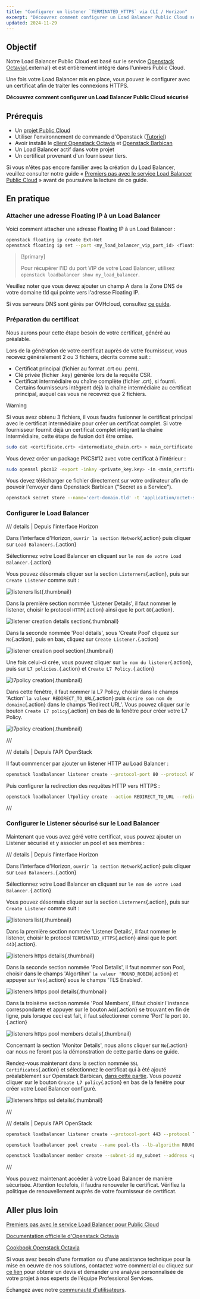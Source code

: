 ```yaml
---
title: "Configurer un listener `TERMINATED_HTTPS` via CLI / Horizon"
excerpt: "Découvrez comment configurer un Load Balancer Public Cloud sécurisé avec un certificat provenant d'un fournisseur tiers."
updated: 2024-11-29
---
```


<style>
details>summary {
    color:rgb(33, 153, 232) !important;
    cursor: pointer;
}
details>summary::before {
    content:'\25B6';
    padding-right:1ch;
}
details[open]>summary::before {
    content:'\25BC';
}
</style>

## Objectif

Notre Load Balancer Public Cloud est basé sur le service [Openstack Octavia](https://wiki.openstack.org/wiki/Octavia){.external} et est entièrement intégré dans l'univers Public Cloud.

Une fois votre Load Balancer mis en place, vous pouvez le configurer avec un certificat afin de traiter les connexions HTTPS.

**Découvrez comment configurer un Load Balancer Public Cloud sécurisé**

## Prérequis

- Un [projet Public Cloud](https://www.ovhcloud.com/fr/public-cloud/)
- Utiliser l'environnement de commande d'Openstack ([Tutoriel](/pages/public_cloud/compute/prepare_the_environment_for_using_the_openstack_api))
- Avoir installé le [client Openstack Octavia](https://docs.openstack.org/python-octaviaclient/latest/install/index.html) et [Openstack Barbican](https://docs.openstack.org/python-barbicanclient/latest/install/index.html)
- Un Load Balancer actif dans votre projet
- Un certificat provenant d'un fournisseur tiers.

Si vous n'êtes pas encore familier avec la création du Load Balancer, veuillez consulter notre guide « [Premiers pas avec le service Load Balancer Public Cloud](/pages/public_cloud/public_cloud_network_services/getting-started-01-create-lb-service) » avant de poursuivre la lecture de ce guide.

## En pratique

### Attacher une adresse Floating IP à un Load Balancer

Voici comment attacher une adresse Floating IP à un Load Balancer :

```bash
openstack floating ip create Ext-Net
openstack floating ip set --port <my_load_balancer_vip_port_id> <floating_ip>
```

> [!primary]
>
> Pour récupérer l'ID du port VIP de votre Load Balancer, utilisez `openstack loadbalancer show my_load_balancer`.

Veuillez noter que vous devez ajouter un champ A dans la Zone DNS de votre domaine tld qui pointe vers l'adresse Floating IP. 

Si vos serveurs DNS sont gérés par OVHcloud, consultez [ce guide](/pages/web_cloud/domains/dns_zone_edit).

### Préparation du certificat <a name="preparingcertificate"></a>

Nous aurons pour cette étape besoin de votre certificat, généré au préalable. 

Lors de la génération de votre certificat auprès de votre fournisseur, vous recevez généralement 2 ou 3 fichiers, décrits comme suit :
- Certificat principal (fichier au format .crt ou .pem).
- Clé privée (fichier .key) générée lors de la requête CSR.
- Certificat intermédiaire ou chaîne complète (fichier .crt), si fourni. Certains fournisseurs intègrent déjà la chaîne intermédiaire au certificat principal, auquel cas vous ne recevrez que 2 fichiers.

> [!warning]
>
> Si vous avez obtenu 3 fichiers, il vous faudra fusionner le certificat principal avec le certificat intermédiaire pour créer un certificat complet. Si votre fournisseur fournit déjà un certificat complet intégrant la chaîne intermédiaire, cette étape de fusion doit être omise.
>

```bash
sudo cat <certificate.crt> <intermediate_chain.crt> > main_certificate.pem
```

Vous devez créer un package PKCS#12 avec votre certificat à l'intérieur :

```bash
sudo openssl pkcs12 -export -inkey <private_key.key> -in <main_certificate.pem> -out domain.tld.p12
```

Vous devez télécharger ce fichier directement sur votre ordinateur afin de pouvoir l'envoyer dans Openstack Barbican ("Secret as a Service").

```bash
openstack secret store --name='cert-domain.tld' -t 'application/octet-stream' -e 'base64' --payload="$(base64 < domain.tld.p12)"
```

### Configurer le Load Balancer

/// details | Depuis l'interface Horizon

Dans l'interface d'Horizon, `ouvrir la section Network`{.action} puis cliquer sur `Load Balancers.`{.action}

Sélectionnez votre Load Balancer en cliquant sur `le nom de votre Load Balancer.`{.action}

Vous pouvez désormais cliquer sur la section `Listerners`{.action}, puis sur `Create Listener` comme suit : 

![listeners list](images/loadbalancerlistenerslist.png){.thumbnail}

Dans la première section nommée 'Listener Details', il faut nommer le listener, choisir le protocol `HTTP`{.action} ainsi que le port `80`{.action}.

![listener creation details section](images/listenerhttpcreation1.png){.thumbnail}

Dans la seconde nommée 'Pool détails', sous 'Create Pool' cliquez sur `No`{.action}, puis en bas, cliquez sur `Create Listener.`{.action}

![listener creation pool section](images/listenerhttpcreation2.png){.thumbnail}

Une fois celui-ci crée, vous pouvez cliquer sur `le nom du listener`{.action}, puis sur `L7 policies.`{.action} et `Create L7 Policy.`{.action}

![l7policy creation](images/listenerpolicieslist.png){.thumbnail}

Dans cette fenêtre, il faut nommer la L7 Policy, choisir dans le champs 'Action' `la valeur REDIRECT_TO_URL`{.action} puis `écrire son nom de domaine`{.action} dans le champs 'Redirect URL'. Vous pouvez cliquer sur le bouton `Create L7 policy`{.action} en bas de la fenêtre pour créer votre L7 Policy.

![l7policy creation](images/l7policycreation.png){.thumbnail}

///

/// details | Depuis l'API OpenStack

Il faut commencer par ajouter un listener HTTP au Load Balancer :

```bash
openstack loadbalancer listener create --protocol-port 80 --protocol HTTP --name http-listener my_load_balancer
```

Puis configurer la redirection des requêtes HTTP vers HTTPS :

```bash
openstack loadbalancer l7policy create --action REDIRECT_TO_URL --redirect-url https://<your-domain-or-ip> --name redirect-to-https http-listener
```

///

### Configurer le Listener sécurisé sur le Load Balancer

Maintenant que vous avez géré votre certificat, vous pouvez ajouter un Listener sécurisé et y associer un pool et ses membres :

/// details | Depuis l'interface Horizon

Dans l'interface d'Horizon, `ouvrir la section Network`{.action} puis cliquer sur `Load Balancers.`{.action}

Sélectionnez votre Load Balancer en cliquant sur `le nom de votre Load Balancer.`{.action}

Vous pouvez désormais cliquer sur la section `Listerners`{.action}, puis sur `Create Listener` comme suit : 

![listeners list](images/loadbalancerlistenerslist.png){.thumbnail}

Dans la première section nommée 'Listener Details', il faut nommer le listener, choisir le protocol `TERMINATED_HTTPS`{.action} ainsi que le port `443`{.action}.

![listeners https details](images/listenerhttpscreation1.png){.thumbnail}

Dans la seconde section nommée 'Pool Details', il faut nommer son Pool, choisir dans le champs 'Algortihm' `la valeur 'ROUND_ROBIN`{.action} et appuyer sur `Yes`{.action} sous le champs 'TLS Enabled'.

![listeners https pool details](images/listenerhttpscreation2.png){.thumbnail}

Dans la troisème section nommée 'Pool Members', il faut choisir l'instance correspondante et appuyer sur le bouton `Add`{.action} se trouvant en fin de ligne, puis lorsque ceci est fait, il faut sélectionner comme 'Port' le port `80.`{.action}

![listeners https pool members details](images/listenerhttpscreation3.png){.thumbnail}

Concernant la section 'Monitor Details', nous allons cliquer sur `No`{.action} car nous ne feront pas la démonstration de cette partie dans ce guide.

Rendez-vous maintenant dans la section nommée `SSL Certificates`{.action} et sélectionnez le certificat qui à été ajouté préalablement sur Openstack Barbican, [dans cette partie](#preparingcertificate).
Vous pouvez cliquer sur le bouton `Create L7 policy`{.action} en bas de la fenêtre pour créer votre Load Balancer configuré.

![listeners https ssl details](images/listenerhttpscreation4.png){.thumbnail}

///

/// details | Depuis l'API OpenStack

```bash
openstack loadbalancer listener create --protocol-port 443 --protocol TERMINATED_HTTPS --name https-listener --default-tls-container=$(openstack secret list | awk '/ cert-domain.tld / {print $2}') my_load_balancer

openstack loadbalancer pool create --name pool-tls --lb-algorithm ROUND_ROBIN --listener https-listener --protocol HTTP

openstack loadbalancer member create --subnet-id my_subnet --address <private_ip_instance> --protocol-port 80 pool-tls
```

///

Vous pouvez maintenant accéder à votre Load Balancer de manière sécurisée. Attention toutefois, il faudra renouveler le certificat. Vérifiez la politique de renouvellement auprès de votre fournisseur de certificat.

## Aller plus loin

[Premiers pas avec le service Load Balancer pour Public Cloud](/pages/public_cloud/public_cloud_network_services/getting-started-01-create-lb-service)

[Documentation officielle d'Openstack Octavia](https://docs.openstack.org/octavia/latest/)

[Cookbook Openstack Octavia](https://docs.openstack.org/octavia/latest/user/guides/basic-cookbook.html)

Si vous avez besoin d'une formation ou d'une assistance technique pour la mise en oeuvre de nos solutions, contactez votre commercial ou cliquez sur [ce lien](https://www.ovhcloud.com/fr/professional-services/) pour obtenir un devis et demander une analyse personnalisée de votre projet à nos experts de l’équipe Professional Services. 

Échangez avec notre [communauté d'utilisateurs](/links/community).
